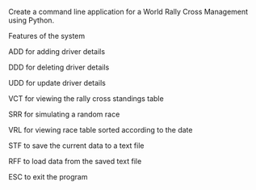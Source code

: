 <p>Create a command line application for a World Rally Cross Management using Python.</p>
<p>Features of the system</p>
<p>ADD for adding driver details</p>
<p>DDD for deleting driver details</p>
<p>UDD for update driver details</p>
<p>VCT for viewing the rally cross standings table</p>
<p>SRR for simulating a random race</p>
<p>VRL for viewing race table sorted according to the date</p>
<p>STF to save the current data to a text file</p>
<p>RFF to load data from the saved text file</p>
<p>ESC to exit the program</p>
